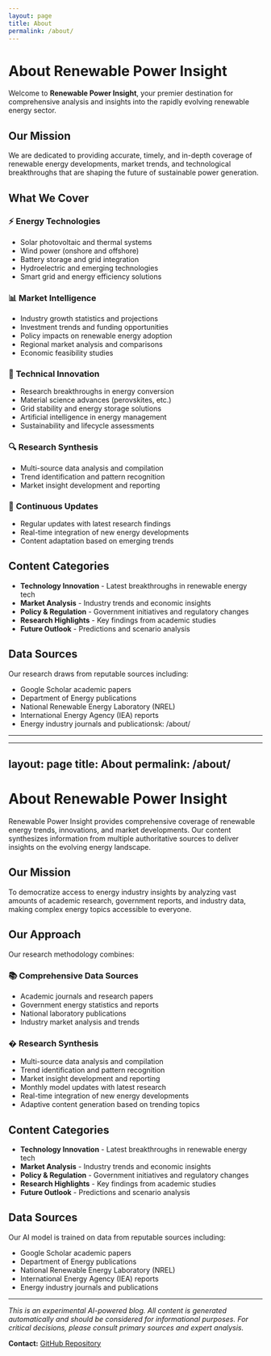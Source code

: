 ```yaml
---
layout: page
title: About
permalink: /about/
---
```


# About Renewable Power Insight

Welcome to **Renewable Power Insight**, your premier destination for comprehensive analysis and insights into the rapidly evolving renewable energy sector.

## Our Mission

We are dedicated to providing accurate, timely, and in-depth coverage of renewable energy developments, market trends, and technological breakthroughs that are shaping the future of sustainable power generation.

## What We Cover

### ⚡ **Energy Technologies**
- Solar photovoltaic and thermal systems
- Wind power (onshore and offshore)
- Battery storage and grid integration
- Hydroelectric and emerging technologies
- Smart grid and energy efficiency solutions

### 📊 **Market Intelligence**
- Industry growth statistics and projections
- Investment trends and funding opportunities
- Policy impacts on renewable energy adoption
- Regional market analysis and comparisons
- Economic feasibility studies

### 🔬 **Technical Innovation**
- Research breakthroughs in energy conversion
- Material science advances (perovskites, etc.)
- Grid stability and energy storage solutions
- Artificial intelligence in energy management
- Sustainability and lifecycle assessments

### 🔍 **Research Synthesis**
- Multi-source data analysis and compilation
- Trend identification and pattern recognition
- Market insight development and reporting

### 🔄 **Continuous Updates**
- Regular updates with latest research findings
- Real-time integration of new energy developments
- Content adaptation based on emerging trends

## Content Categories

- **Technology Innovation** - Latest breakthroughs in renewable energy tech
- **Market Analysis** - Industry trends and economic insights
- **Policy & Regulation** - Government initiatives and regulatory changes
- **Research Highlights** - Key findings from academic studies
- **Future Outlook** - Predictions and scenario analysis

## Data Sources

Our research draws from reputable sources including:
- Google Scholar academic papers
- Department of Energy publications
- National Renewable Energy Laboratory (NREL)
- International Energy Agency (IEA) reports
- Energy industry journals and publicationsk: /about/
---

---
layout: page
title: About
permalink: /about/
---

# About Renewable Power Insight

Renewable Power Insight provides comprehensive coverage of renewable energy trends, innovations, and market developments. Our content synthesizes information from multiple authoritative sources to deliver insights on the evolving energy landscape.

## Our Mission

To democratize access to energy industry insights by analyzing vast amounts of academic research, government reports, and industry data, making complex energy topics accessible to everyone.

## Our Approach

Our research methodology combines:

### 📚 **Comprehensive Data Sources**
- Academic journals and research papers
- Government energy statistics and reports
- National laboratory publications
- Industry market analysis and trends

### � **Research Synthesis**
- Multi-source data analysis and compilation
- Trend identification and pattern recognition
- Market insight development and reporting
- Monthly model updates with latest research
- Real-time integration of new energy developments
- Adaptive content generation based on trending topics

## Content Categories

- **Technology Innovation** - Latest breakthroughs in renewable energy tech
- **Market Analysis** - Industry trends and economic insights
- **Policy & Regulation** - Government initiatives and regulatory changes
- **Research Highlights** - Key findings from academic studies
- **Future Outlook** - Predictions and scenario analysis

## Data Sources

Our AI model is trained on data from reputable sources including:
- Google Scholar academic papers
- Department of Energy publications
- National Renewable Energy Laboratory (NREL)
- International Energy Agency (IEA) reports
- Energy industry journals and publications

---

*This is an experimental AI-powered blog. All content is generated automatically and should be considered for informational purposes. For critical decisions, please consult primary sources and expert analysis.*

**Contact:** [GitHub Repository](https://github.com/kweiss51/RenewablePowerInsight)
